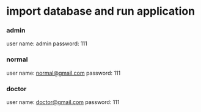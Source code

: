 # import database and run application

### admin

user name: admin
password: 111

### normal

user name: normal@gmail.com
password: 111


### doctor

user name: doctor@gmail.com
password: 111